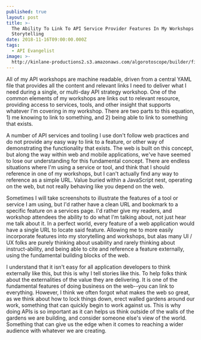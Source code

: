 ```yaml
---
published: true
layout: post
title: >-
  The Ability To Link To API Service Provider Features In My Workshops And
  Storytelling
date: 2018-11-16T09:00:00.000Z
tags:
  - API Evangelist
image: >-
  http://kinlane-productions2.s3.amazonaws.com/algorotoscope/builder/filtered/109_201_800_500_0_max_0_-5_-5.jpg
---
```

<p></p>All of my API workshops are machine readable, driven from a central YAML file that provides all the content and relevant links I need to deliver what I need during a single, or multi-day API strategy workshop. One of the common elements of my workshops are links out to relevant resource, providing access to services, tools, and other insight that supports whatever I'm covering in my workshop. There are two parts to this equation, 1) me knowing to link to something, and 2) being able to link to something that exists.

A number of API services and tooling I use don't follow web practices and do not provide any easy way to link to a feature, or other way of demonstrating the functionality that exists. The web is built on this concept, but along the way within web and mobile applications, we've have seemed to lose our understanding for this fundamental concept. There are endless situations where I'm using a service or tool, and think that I should reference in one of my workshops, but I can't actually find any way to reference as a simple URL. Value buried within a JavaScript nest, operating on the web, but not really behaving like you depend on the web.

Sometimes I will take screenshots to illustrate the features of a tool or service I am using, but I'd rather have a clean URL and bookmark to a specific feature on a services page. I'd rather give my readers, and workshop attendees the ability to do what I'm talking about, not just hear me talk about it. In a perfect world, every feature of a web application would have a single URL to locate said feature. Allowing me to more easily incorporate features into my storytelling and workshops, but alas many UI / UX folks are purely thinking about usability and rarely thinking about instruct-ability, and being able to cite and reference a feature externally, using the fundamental building blocks of the web.

I understand that it isn't easy for all application developers to think externally like this, but this is why I tell stories like this. To help folks think about the externalities of the value they are delivering. It is one of the fundamental features of doing business on the web--you can link to everything. However, I think we often forgot what makes the web so great, as we think about how to lock things down, erect walled gardens around our work, something that can quickly begin to work against us. This is why doing APIs is so important as it can helps us think outside of the walls of the gardens we are building, and consider someone else's view of the world. Something that can give us the edge when it comes to reaching a wider audience with whatever we are creating.
